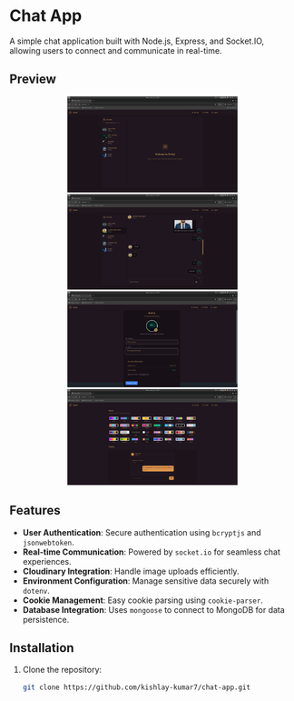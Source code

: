 # Chat App

A simple chat application built with Node.js, Express, and Socket.IO, allowing users to connect and communicate in real-time.

## Preview

<p align="center">
  <img src="chatwithoutchatcontainer.png" alt="Settings Page" width="300" title="This is the Settings Page." />
  <img src="chat.png" alt="Chat Interface" width="300" title="This is the Chat Interface." />
  <img src="profile.png" alt="Profile Page" width="300" title="This is the Profile Page." />
  <img src="setting.png" alt="Settings Page" width="300" title="This is the Settings Page." />
</p>

## Features

- **User Authentication**: Secure authentication using `bcryptjs` and `jsonwebtoken`.
- **Real-time Communication**: Powered by `socket.io` for seamless chat experiences.
- **Cloudinary Integration**: Handle image uploads efficiently.
- **Environment Configuration**: Manage sensitive data securely with `dotenv`.
- **Cookie Management**: Easy cookie parsing using `cookie-parser`.
- **Database Integration**: Uses `mongoose` to connect to MongoDB for data persistence.

## Installation

1. Clone the repository:
   ```bash
   git clone https://github.com/kishlay-kumar7/chat-app.git
   ```
